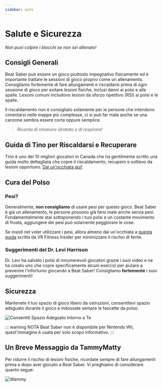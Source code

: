 ```yaml
---
sidebar: auto
---
```


# Salute e Sicurezza
_Non puoi colpire i blocchi se non sei allenato!_

## Consigli Generali
Beat Saber può essere un gioco piuttosto impegnativo fisicamente ed è importante trattare le sessioni di gioco proprio come un allenamento. Consigliamo fortemente di fare allungamenti e riscaldarsi prima di ogni sessione di gioco per evitare lesioni fisiche, inclusi danni ai polsi e alle spalle. Lesioni comuni includono lesioni da sforzo ripetitivo (RSI) ai polsi e le spalle.

Il riscaldamento non è consigliato solamente per le persone che intendono cimentarsi nelle mappe più complesse, ci si può far male anche se una canzone sembra essere corta oppure semplice.

> _Ricorda di rimanere idratato e di respirare!_

## Guida di Tino per Riscaldarsi e Recuperare
Tino è uno dei 10 migliori giocatori in Canada che ha gentilmente scritto una guida molto dettagliata che copre il riscaldamento, recupero e sollievo da lesioni opportuno. [Dai un'occhiata qui!](https://docs.google.com/document/d/122rd-eU0mkwQ6fXUwSmo1_XAh73Jyqd1u6ncrUjtkD0/)

## Cura del Polso

### Pesi?
Generalmente, **non consigliamo** di usare pesi per questo gioco. Beat Saber è già un allenamento, le persone possono già farsi male anche senza pesi. Fondamentalmente stai sottoponendo i tuoi polsi a un costante movimento di frusta, aggiungere dei pesi può solamente peggiorare le cose.

Se insisti nel voler utilizzare i pesi, allora almeno dai un'occhiata a [questa guida](https://www.vrfitnessinsider.com/beat-saber-weighted-gear/) scritta da VR Fitness Insider per minimizzare il rischio di ferite.

### Suggerimenti del Dr. Levi Harrison
Dr. Levi ha salvato i polsi di innumerevoli giocatori grazie i suoi video e ne ha creato uno che copre specificamente alcuni esercizi per aiutare a prevenire l'infortunio giocando a Beat Saber! Consigliamo **fortemente** i suoi suggerimenti!

<YouTube url='https://www.youtube.com/watch?v=IoL1NOKUmoU' />

## Sicurezza
Mantenete il tuo spazio di gioco libero da ostruzioni, consentitevi spazio adeguato durante il gioco e indossate sempre le fascette da polso.

![Consentiti Spazio Adeguato Intorno a Te](~@images/health-and-safety/allow-adequate-room-around-you.png "Consentiti Spazio Adeguato Intorno a Te")

::: warning NOTA Beat Saber non è disponibile per Nintendo Wii, quest'immagine è usata per solo scopo informativo. :::

## Un Breve Messaggio da TammyMatty
Per ridurre il rischio di lesioni fisiche, ricordate sempre di fare allungamenti prima e dopo aver giocato a Beat Saber. Vi preghiamo di considerare quanto segue:

![Wammy](~@images/health-and-safety/wammy.gif "Wammy")
